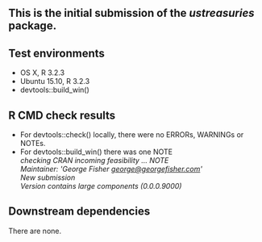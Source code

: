 This is the initial submission of the *ustreasuries* package.
---

## Test environments
* OS X, R 3.2.3
* Ubuntu 15.10, R 3.2.3
* devtools::build_win()

## R CMD check results

* For devtools::check() locally, there were no ERRORs, WARNINGs or NOTEs.
* For devtools::build_win() there was one NOTE   
     *checking CRAN incoming feasibility ... NOTE   
    Maintainer: 'George Fisher <george@georgefisher.com>'   
    New submission   
    Version contains large components (0.0.0.9000)*

## Downstream dependencies

There are none.
